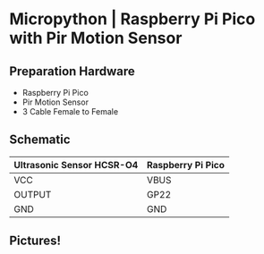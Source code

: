 # Micropython | Raspberry Pi Pico with Pir Motion Sensor

## Preparation Hardware
- Raspberry Pi Pico
- Pir Motion Sensor
- 3 Cable Female to Female

## Schematic 

| Ultrasonic Sensor HCSR-O4 | Raspberry Pi Pico |
|---------------------------|-------------------|
| VCC                       | VBUS              |
| OUTPUT                    | GP22              |
| GND                       | GND               |

## Pictures!

